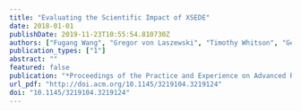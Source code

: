```yaml
---
title: "Evaluating the Scientific Impact of XSEDE"
date: 2018-01-01
publishDate: 2019-11-23T10:55:54.810730Z
authors: ["Fugang Wang", "Gregor von Laszewski", "Timothy Whitson", "Geoffrey C Fox", "Thomas R Furlani", "Robert L DeLeon", "Steven M Gallo"]
publication_types: ["1"]
abstract: ""
featured: false
publication: "*Proceedings of the Practice and Experience on Advanced Research Computing*"
url_pdf: "http://doi.acm.org/10.1145/3219104.3219124"
doi: "10.1145/3219104.3219124"
---
```


